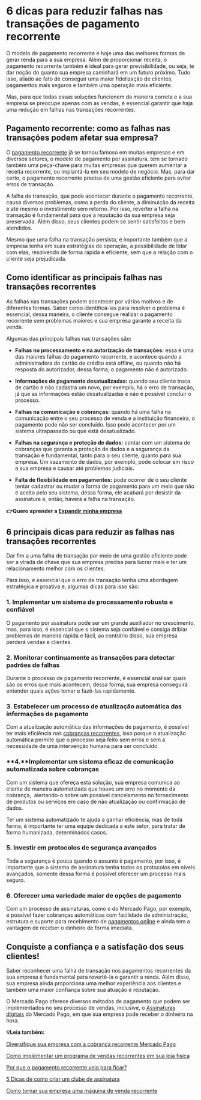 # 6 dicas para reduzir falhas nas transações de pagamento recorrente

O modelo de pagamento recorrente é hoje uma das melhores formas de gerar renda para a sua empresa. Além de proporcionar receita, o pagamento recorrente também é ideal para gerar previsibilidade, ou seja, te dar noção do quanto sua empresa caminhará em um futuro próximo. Tudo isso, aliado ao fato de conseguir uma maior fidelização de clientes, pagamentos mais seguros e também uma operação mais eficiente.

Mas, para que todas essas soluções funcionem da maneira correta e a sua empresa se preocupe apenas com as vendas, é essencial garantir que haja uma redução em falhas nas transações recorrentes.

## **Pagamento recorrente: como as falhas nas transações podem afetar sua empresa?**

O [pagamento recorrente](https://meubolso.mercadopago.com.br/pagamento-recorrente-mercado-pago-para-empresas) já se tornou famoso em muitas empresas e em diversos setores, o modelo de pagamento por assinatura, tem se tornado também uma peça-chave para muitas empresas que querem aumentar a receita recorrente, ou implantá-la em seu modelo de negócio. Mas, para dar certo, o pagamento recorrente precisa de uma gestão eficiente para evitar erros de transação.

A falha de transação, que pode acontecer durante o pagamento recorrente, causa diversos problemas, como a perda do cliente, a diminuição da receita e até mesmo o investimento sem retorno. Por isso, reverter a falha na transação é fundamental para que a reputação da sua empresa seja preservada. Além disso, seus clientes podem se sentir satisfeitos e bem atendidos.

Mesmo que uma falha na transação persista, é importante também que a empresa tenha em suas estratégias de operação, a possibilidade de lidar com elas, resolvendo de forma rápida e eficiente, sem que a relação com o cliente seja prejudicada.

## **Como identificar as principais falhas nas transações recorrentes**

As falhas nas transações podem acontecer por vários motivos e de diferentes formas. Saber como identificá-las para resolver o problema é essencial, dessa maneira, o cliente consegue realizar o pagamento recorrente sem problemas maiores e sua empresa garante a receita da venda.

Algumas das principais falhas nas transações são:

- **Falhas no processamento e na autorização de transações:** essa é uma das maiores falhas do pagamento recorrente, e acontece quando a administradora do cartão de crédito está offline, ou quando não há resposta do autorizador, dessa forma, o pagamento não é autorizado.

- **Informações de pagamento desatualizadas:** quando seu cliente troca de cartão e não cadastra um novo, por exemplo, há o erro de transação, já que as informações estão desatualizadas e não é possível concluir o processo.

- **Falhas na comunicação e cobranças:** quando há uma falha na comunicação entre o seu processo de venda e a instituição financeira, o pagamento pode não ser concluído. Isso pode acontecer por um sistema ultrapassado ou que está desatualizado.

- **Falhas na segurança e proteção de dados:** contar com um sistema de cobranças que garanta a proteção de dados e a segurança da transação é fundamental, tanto para o seu cliente, quanto para sua empresa. Um vazamento de dados, por exemplo, pode colocar em risco a sua empresa e causar até problemas judiciais.

- **Falta de flexibilidade em pagamentos:** pode ocorrer de o seu cliente tentar cadastrar ou mudar a forma de pagamento para um meio que não é aceito pelo seu sistema, dessa forma, ele acabará por desistir da assinatura e, então, haverá a falha na transação.

**👉Quero aprender a [Expandir minha empresa](https://empresas.mercadopago.com.br/loja-digital-formas-de-expandir-sua-empresa)**

## **6 principais dicas para reduzir as falhas nas transações recorrentes**

Dar fim a uma falha de transação por meio de uma gestão eficiente pode ser a virada de chave que sua empresa precisa para lucrar mais e ter um relacionamento melhor com os clientes.

Para isso, é essencial que o erro de transação tenha uma abordagem estratégica e proativa e, algumas dicas para isso são:

### **1. Implementar um sistema de processamento robusto e confiável**

O pagamento por assinatura pode ser um grande auxiliador no crescimento, mas, para isso, é essencial que o sistema seja confiável e consiga driblar problemas de maneira rápida e fácil, ao contrário disso, sua empresa perderá vendas e clientes.

### **2.** **Monitorar continuamente as transações para detectar padrões de falhas**

Durante o processo de pagamento recorrente, é essencial analisar quais são os erros que mais acontecem, dessa forma, sua empresa conseguirá entender quais ações tomar e fazê-las rapidamente.

### **3. Estabelecer um processo de atualização automática das informações de pagamento**

Com a atualização automática das informações de pagamento, é possível ter mais eficiência nas [cobranças recorrentes](https://meubolso.mercadopago.com.br/beneficios-cobrancas-recorrentes-no-e-commerce), isso porque a atualização automática permite que o processo seja feito sem erros e sem a necessidade de uma intervenção humana para ser concluído.

### **4.****Implementar um sistema eficaz de comunicação automatizada sobre cobranças**

Com um sistema que ofereça esta solução, sua empresa comunica ao cliente de maneira automatizada que houve um erro no momento da cobrança,  alertando-o sobre um possível cancelamento no fornecimento de produtos ou serviços em caso de não atualização ou confirmação de dados.

Ter um sistema automatizado te ajuda a ganhar eficiência, mas de toda forma, é importante ter uma equipe dedicada a este setor, para tratar de forma humanizada, determinados casos.

### **5.** **Investir em protocolos de segurança avançados**

Toda a segurança é pouca quando o assunto é pagamento, por isso, é importante que o sistema de assinatura tenha todos os protocolos em níveis avançados, somente dessa forma é possível oferecer um processo mais seguro.

### **6.** **Oferecer uma variedade maior de opções de pagamento**

Com um processo de assinaturas, como o do Mercado Pago, por exemplo, é possível fazer cobranças automáticas com facilidade de administração, estrutura e suporte para recebimento de [pagamentos online](https://meubolso.mercadopago.com.br/transformacao-digital-por-que-aceitar-pagamentos-on-line-no-seu-negocio) e ainda tem a vantagem de receber o dinheiro de forma imediata.

## 

## **Conquiste a confiança e a satisfação dos seus clientes!**

Saber reconhecer uma falha de transação nos pagamentos recorrentes da sua empresa é fundamental para revertê-la e garantir a renda. Além disso, sua empresa ainda proporciona uma melhor experiência aos clientes e também uma maior confiança sobre sua atuação e reputação.

O Mercado Pago oferece diversos métodos de pagamento que podem ser implementados no seu processo de vendas, inclusive, o [Assinaturas digitais](https://meubolso.mercadopago.com.br/assinaturas-digitais-3-maneiras-de-fazer-cobrancas) do Mercado Pago, em que sua empresa pode receber o dinheiro na hora.

**💡Leia também:**

[Diversifique sua empresa com a cobrança recorrente Mercado Pago](https://meubolso.mercadopago.com.br/cobranca-recorrente-mercado-pago)

[Como implementar um programa de vendas recorrentes em sua loja física](https://meubolso.mercadopago.com.br/vendas-recorrentes-loja-fisica)

[Por que o pagamento recorrente veio para ficar?](https://meubolso.mercadopago.com.br/pagamento-recorrente-vieram-para-ficar)

[5 Dicas de como criar um clube de assinatura](https://meubolso.mercadopago.com.br/clube-de-assinatura)

[Como tornar sua empresa uma máquina de venda recorrente](https://meubolso.mercadopago.com.br/m%C3%A1quina-de-venda-recorrente)